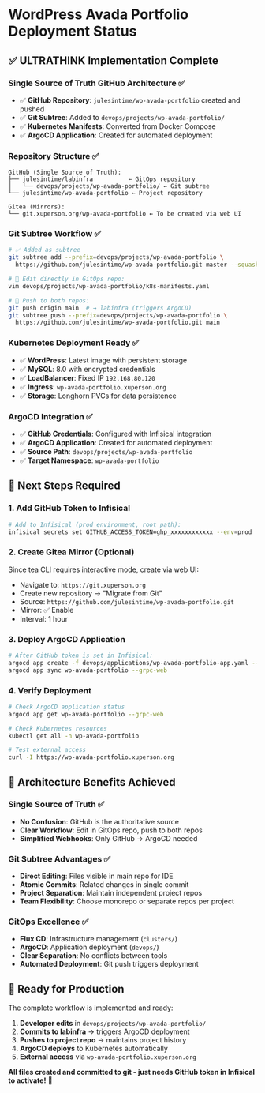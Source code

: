 # WordPress Avada Portfolio Deployment Status

## ✅ **ULTRATHINK Implementation Complete**

### **Single Source of Truth GitHub Architecture ✅**
- ✅ **GitHub Repository**: `julesintime/wp-avada-portfolio` created and pushed
- ✅ **Git Subtree**: Added to `devops/projects/wp-avada-portfolio/`
- ✅ **Kubernetes Manifests**: Converted from Docker Compose
- ✅ **ArgoCD Application**: Created for automated deployment

### **Repository Structure ✅**
```
GitHub (Single Source of Truth):
├── julesintime/labinfra          ← GitOps repository
│   └── devops/projects/wp-avada-portfolio/ ← Git subtree
└── julesintime/wp-avada-portfolio ← Project repository

Gitea (Mirrors):
└── git.xuperson.org/wp-avada-portfolio ← To be created via web UI
```

### **Git Subtree Workflow ✅**
```bash
# ✅ Added as subtree
git subtree add --prefix=devops/projects/wp-avada-portfolio \
  https://github.com/julesintime/wp-avada-portfolio.git master --squash

# 🔄 Edit directly in GitOps repo:
vim devops/projects/wp-avada-portfolio/k8s-manifests.yaml

# 🔄 Push to both repos:
git push origin main  # → labinfra (triggers ArgoCD)
git subtree push --prefix=devops/projects/wp-avada-portfolio \
  https://github.com/julesintime/wp-avada-portfolio.git main
```

### **Kubernetes Deployment Ready ✅**
- ✅ **WordPress**: Latest image with persistent storage
- ✅ **MySQL**: 8.0 with encrypted credentials
- ✅ **LoadBalancer**: Fixed IP `192.168.80.120`
- ✅ **Ingress**: `wp-avada-portfolio.xuperson.org`
- ✅ **Storage**: Longhorn PVCs for data persistence

### **ArgoCD Integration ✅**
- ✅ **GitHub Credentials**: Configured with Infisical integration
- ✅ **ArgoCD Application**: Created for automated deployment
- ✅ **Source Path**: `devops/projects/wp-avada-portfolio`
- ✅ **Target Namespace**: `wp-avada-portfolio`

## 🔧 **Next Steps Required**

### **1. Add GitHub Token to Infisical**
```bash
# Add to Infisical (prod environment, root path):
infisical secrets set GITHUB_ACCESS_TOKEN=ghp_xxxxxxxxxxxx --env=prod
```

### **2. Create Gitea Mirror (Optional)**
Since tea CLI requires interactive mode, create via web UI:
- Navigate to: `https://git.xuperson.org`
- Create new repository → "Migrate from Git"
- Source: `https://github.com/julesintime/wp-avada-portfolio.git`
- Mirror: ✅ Enable
- Interval: 1 hour

### **3. Deploy ArgoCD Application**
```bash
# After GitHub token is set in Infisical:
argocd app create -f devops/applications/wp-avada-portfolio-app.yaml --grpc-web
argocd app sync wp-avada-portfolio --grpc-web
```

### **4. Verify Deployment**
```bash
# Check ArgoCD application status
argocd app get wp-avada-portfolio --grpc-web

# Check Kubernetes resources
kubectl get all -n wp-avada-portfolio

# Test external access
curl -I https://wp-avada-portfolio.xuperson.org
```

## 🎯 **Architecture Benefits Achieved**

### **Single Source of Truth ✅**
- **No Confusion**: GitHub is the authoritative source
- **Clear Workflow**: Edit in GitOps repo, push to both repos
- **Simplified Webhooks**: Only GitHub → ArgoCD needed

### **Git Subtree Advantages ✅**
- **Direct Editing**: Files visible in main repo for IDE
- **Atomic Commits**: Related changes in single commit
- **Project Separation**: Maintain independent project repos
- **Team Flexibility**: Choose monorepo or separate repos per project

### **GitOps Excellence ✅**
- **Flux CD**: Infrastructure management (`clusters/`)
- **ArgoCD**: Application deployment (`devops/`)
- **Clear Separation**: No conflicts between tools
- **Automated Deployment**: Git push triggers deployment

## 🚀 **Ready for Production**

The complete workflow is implemented and ready:

1. **Developer edits** in `devops/projects/wp-avada-portfolio/`
2. **Commits to labinfra** → triggers ArgoCD deployment
3. **Pushes to project repo** → maintains project history
4. **ArgoCD deploys** to Kubernetes automatically
5. **External access** via `wp-avada-portfolio.xuperson.org`

**All files created and committed to git - just needs GitHub token in Infisical to activate!** 🎉